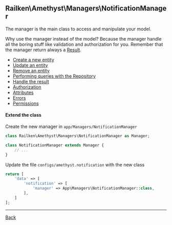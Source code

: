 ## Railken\Amethyst\Managers\NotificationManager

The manager is the main class to access and manipulate your model.

Why use the manager instead of the model? Because the manager handle all the boring stuff like validation and authorization for you.
Remember that the manager return always a [Result](result.md).

* [Create a new entity](create.md)
* [Update an entity](update.md)
* [Remove an entity](remove.md)
* [Performing queries with the Repository](repository.md)
* [Handle the result](result.md)
* [Authorization](authorization.md)
* [Attributes](attributes.md)
* [Errors](errors.md)
* [Permissions](permissions.md)


#### Extend the class

Create the new manager in `app/Managers/NotificationManager`
```php
class Railken\Amethyst\Managers\NotificationManager as Manager;

class NotificationManager extends Manager {
	// ...
}
```
Update the file `configs/amethyst.notification` with the new class
```php
return [
    'data' => [
        'notification' => [
            'manager' => App\Managers\NotificationManager::class,
        ],
    ]
];
```

---
[Back](index.md)